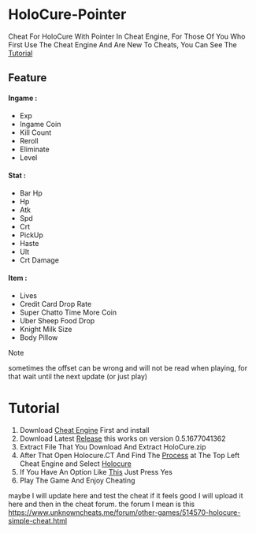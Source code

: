 # HoloCure-Pointer
Cheat For HoloCure With Pointer In Cheat Engine, For Those Of You Who First Use The Cheat Engine And Are New To Cheats, You Can See The [Tutorial](https://github.com/KohakuBeast/HoloCure-Pointer/tree/main#tutorial)  
## Feature
#### Ingame :
+ Exp
+ Ingame Coin
+ Kill Count
+ Reroll
+ Eliminate
+ Level

#### Stat :
+ Bar Hp 
+ Hp
+ Atk
+ Spd
+ Crt
+ PickUp
+ Haste
+ Ult
+ Crt Damage

#### Item :  
+ Lives
+ Credit Card Drop Rate  
+ Super Chatto Time More Coin 
+ Uber Sheep Food Drop
+ Knight Milk Size
+ Body Pillow

>[!NOTE]  
> sometimes the offset can be wrong and will not be read when playing, for that wait until the next update (or just play)

# Tutorial  
1. Download [Cheat Engine](https://www.cheatengine.org/) First and install  
2. Download Latest [Release](https://github.com/KohakuBeast/HoloCure-Pointer/releases/tag/HoloCure) this works on version 0.5.1677041362
3. Extract File That You Download And Extract HoloCure.zip
4. After That Open Holocure.CT And Find The [Process](https://prnt.sc/wTfkJCTZHGcr) at The Top Left Cheat Engine and Select [Holocure](https://prnt.sc/hCedJE0fscVh)
5. If You Have An Option Like [This](https://prnt.sc/oyeCXQIfEavm) Just Press Yes
6. Play The Game And Enjoy Cheating

maybe I will update here and test the cheat if it feels good I will upload it here and then in the cheat forum. the forum I mean is this   
https://www.unknowncheats.me/forum/other-games/514570-holocure-simple-cheat.html
